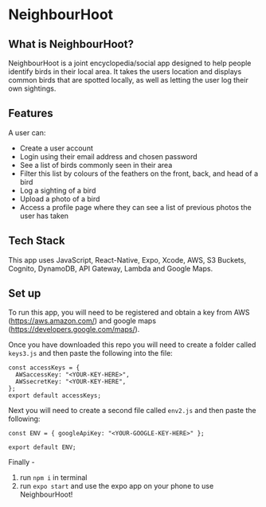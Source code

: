 # NeighbourHoot

## What is NeighbourHoot?

NeighbourHoot is a joint encyclopedia/social app designed to help people identify birds in their local area. It takes the users location and displays common birds that are spotted locally, as well as letting the user log their own sightings.

## Features

A user can:

- Create a user account
- Login using their email address and chosen password
- See a list of birds commonly seen in their area
- Filter this list by colours of the feathers on the front, back, and head of a bird
- Log a sighting of a bird
- Upload a photo of a bird
- Access a profile page where they can see a list of previous photos the user has taken

## Tech Stack

This app uses JavaScript, React-Native, Expo, Xcode, AWS, S3 Buckets, Cognito, DynamoDB, API Gateway, Lambda and Google Maps.

## Set up

To run this app, you will need to be registered and obtain a key from AWS (https://aws.amazon.com/) and google maps (https://developers.google.com/maps/).

Once you have downloaded this repo you will need to create a folder called `keys3.js` and then paste the following into the file:

```
const accessKeys = {
  AWSaccessKey: "<YOUR-KEY-HERE>",
  AWSsecretKey: "<YOUR-KEY-HERE",
};
export default accessKeys;
```

Next you will need to create a second file called `env2.js` and then paste the following:

```
const ENV = { googleApiKey: "<YOUR-GOOGLE-KEY-HERE>" };

export default ENV;
```

Finally -

1. run `npm i` in terminal
1. run `expo start` and use the expo app on your phone to use NeighbourHoot!
